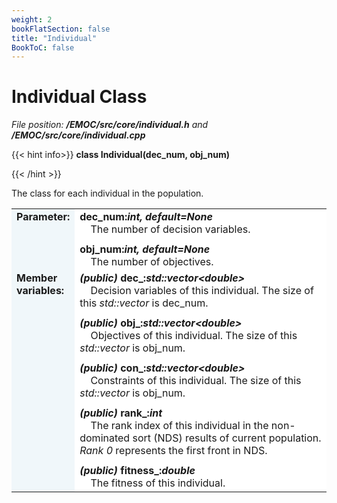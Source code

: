 ```yaml
---
weight: 2
bookFlatSection: false
title: "Individual"
BookToC: false
---
```


# Individual Class


*File position: **/EMOC/src/core/individual.h** and **/EMOC/src/core/individual.cpp***

{{< hint info>}}
**class Individual(dec_num, obj_num)**

{{< /hint >}}

The class for each individual in the population.

<style>
    .emoc_doc_table_title{
        background-color:#F0F7FA;
    }
    .emoc_doc_table_content{
        background-color:#FFFFFF;
        width:100%;
    }
</style>

<table class="emoc_doc_table" style="overflow-x: hidden">
    <tbody>
    <tr>
        <td rowspan="2" ALIGN="left" VALIGN="top"  class="emoc_doc_table_title"><strong class="wuhu">Parameter:</strong></td>
    </tr>
    <tr>
        <td class="emoc_doc_table_content" >
            <strong>dec_num:<i>int, default=None</i></strong><br/>&nbsp &nbsp The number of decision variables.<div style="line-height:75%;"><br></div>
            <strong>obj_num:<i>int, default=None</i></strong><br/>&nbsp &nbsp The number of objectives.<br/>
        </td>
    </tr>
    <tr class="emoc_doc_table_title">
        <td rowspan="2" ALIGN="left" VALIGN="top"  class="emoc_doc_table_title"><strong class="wuhu">Member variables:</strong></td>
    </tr>
    <tr >
        <td class="emoc_doc_table_content">
            <strong><i>(public)</i> dec_:<i>std::vector&ltdouble&gt</i></strong><br/>&nbsp &nbsp Decision variables of this individual. The size of this <i>std::vector</i> is dec_num. <div style="line-height:75%;"><br></div>
            <strong><i>(public)</i> obj_:<i>std::vector&ltdouble&gt</i></strong><br/>&nbsp &nbsp Objectives of this individual. The size of this <i>std::vector</i> is obj_num.<div style="line-height:75%;"><br></div>
            <strong><i>(public)</i> con_:<i>std::vector&ltdouble&gt</i></strong><br/>&nbsp &nbsp Constraints of this individual. The size of this <i>std::vector</i> is obj_num.<div style="line-height:75%;"><br></div>
            <strong><i>(public)</i> rank_:<i>int</i></strong><br/>&nbsp &nbsp The rank index of this individual in the non-dominated sort (NDS) results of current population. <i>Rank 0</i> represents the first front in NDS.<div style="line-height:75%;"><br></div>
            <strong><i>(public)</i> fitness_:<i>double</i></strong><br/>&nbsp &nbsp The fitness of this individual.<br/>
        </td>
    </tr>
    </tbody>
</table>

